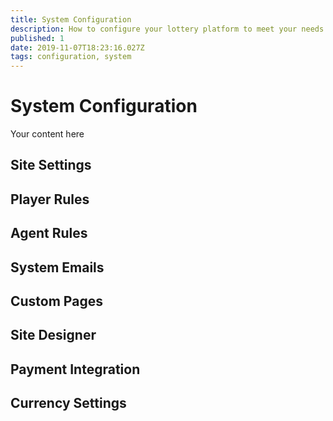 ```yaml
---
title: System Configuration
description: How to configure your lottery platform to meet your needs
published: 1
date: 2019-11-07T18:23:16.027Z
tags: configuration, system
---
```


# System Configuration
Your content here

## Site Settings

## Player Rules

## Agent Rules

## System Emails

## Custom Pages

## Site Designer

## Payment Integration

## Currency Settings

